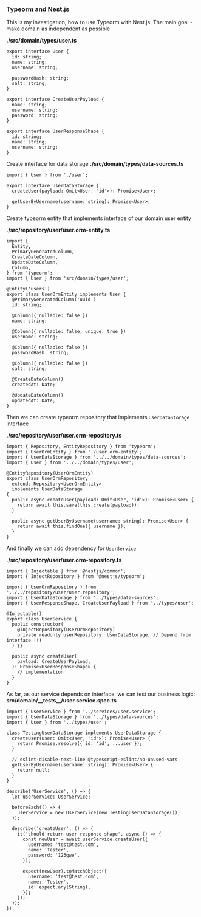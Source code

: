 ### Typeorm and Nest.js

This is my investigation, how to use Typeorm with Nest.js. The main goal - make domain as independent as possible


**./src/domain/types/user.ts**
```
export interface User {
  id: string;
  name: string;
  username: string;

  passwordHash: string;
  salt: string;
}

export interface CreateUserPayload {
  name: string;
  username: string;
  password: string;
}

export interface UserResponseShape {
  id: string;
  name: string;
  username: string;
}
```

Create interface for data storage
**./src/domain/types/data-sources.ts**
```
import { User } from './user';

export interface UserDataStorage {
  createUser(payload: Omit<User, 'id'>): Promise<User>;

  getUserByUsername(username: string): Promise<User>;
}

```

Create typeorm entity that implements interface of our domain user entity

**./src/repository/user/user.orm-entity.ts**
```
import {
  Entity,
  PrimaryGeneratedColumn,
  CreateDateColumn,
  UpdateDateColumn,
  Column,
} from 'typeorm';
import { User } from 'src/domain/types/user';

@Entity('users')
export class UserOrmEntity implements User {
  @PrimaryGeneratedColumn('uuid')
  id: string;

  @Column({ nullable: false })
  name: string;

  @Column({ nullable: false, unique: true })
  username: string;

  @Column({ nullable: false })
  passwordHash: string;

  @Column({ nullable: false })
  salt: string;

  @CreateDateColumn()
  createdAt: Date;

  @UpdateDateColumn()
  updatedAt: Date;
}
```

Then we can create typeorm repository that implements `UserDataStorage` interface

**./src/repository/user/user.orm-repository.ts**
```
import { Repository, EntityRepository } from 'typeorm';
import { UserOrmEntity } from './user.orm-entity';
import { UserDataStorage } from '../../domain/types/data-sources';
import { User } from '../../domain/types/user';

@EntityRepository(UserOrmEntity)
export class UserOrmRepository
  extends Repository<UserOrmEntity>
  implements UserDataStorage
{
  public async createUser(payload: Omit<User, 'id'>): Promise<User> {
    return await this.save(this.create(payload));
  }

  public async getUserByUsername(username: string): Promise<User> {
    return await this.findOne({ username });
  }
}
```

And finally we can add dependency for `UserService`

**./src/repository/user/user.orm-repository.ts**
```
import { Injectable } from '@nestjs/common';
import { InjectRepository } from '@nestjs/typeorm';

import { UserOrmRepository } from '../../repository/user/user.repository';
import { UserDataStorage } from '../types/data-sources';
import { UserResponseShape, CreateUserPayload } from '../types/user';

@Injectable()
export class UserService {
  public constructor(
    @InjectRepository(UserOrmRepository)
    private readonly userRepository: UserDataStorage, // Depend from interface !!!
  ) {}

  public async createUser(
    payload: CreateUserPayload,
  ): Promise<UserResponseShape> {
    // implementation
  }
}
```

As far, as our service depends on interface, we can test our business logic:
**src/domain/_\_tests__/user.service.spec.ts**

```
import { UserService } from '../services/user.service';
import { UserDataStorage } from '../types/data-sources';
import { User } from '../types/user';

class TestingUserDataStorage implements UserDataStorage {
  createUser(user: Omit<User, 'id'>): Promise<User> {
    return Promise.resolve({ id: 'id', ...user });
  }

  // eslint-disable-next-line @typescript-eslint/no-unused-vars
  getUserByUsername(username: string): Promise<User> {
    return null;
  }
}

describe('UserService', () => {
  let userService: UserService;

  beforeEach(() => {
    userService = new UserService(new TestingUserDataStorage());
  });

  describe('createUser', () => {
    it('should return user response shape', async () => {
      const newUser = await userService.createUser({
        username: 'test@test.com',
        name: 'Tester',
        password: '123qwe',
      });

      expect(newUser).toMatchObject({
        username: 'test@test.com',
        name: 'Tester',
        id: expect.any(String),
      });
    });
  });
});

```
